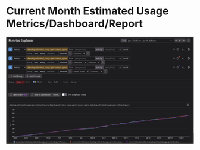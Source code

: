 # Current Month Estimated Usage Metrics/Dashboard/Report

![image showing query of how to aggregate current month estimated usage](./current_month_estimated_usage.png)

